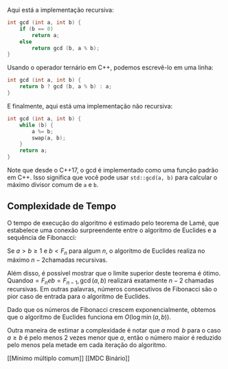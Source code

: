 
Aqui está a implementação recursiva:

```cpp
int gcd (int a, int b) {
    if (b == 0)
        return a;
    else
        return gcd (b, a % b);
}
```

Usando o operador ternário em C++, podemos escrevê-lo em uma linha:

```cpp
int gcd (int a, int b) {
    return b ? gcd (b, a % b) : a;
}
```

E finalmente, aqui está uma implementação não recursiva:

```cpp
int gcd (int a, int b) {
    while (b) {
        a %= b;
        swap(a, b);
    }
    return a;
}
```

Note que desde o C++17, o gcd é implementado como uma função padrão em C++. Isso significa que você pode usar `std::gcd(a, b)` para calcular o máximo divisor comum de `a` e `b`.

## Complexidade de Tempo

O tempo de execução do algoritmo é estimado pelo teorema de Lamé, que estabelece uma conexão surpreendente entre o algoritmo de Euclides e a sequência de Fibonacci:

Se $a > b \geq 1$ e $b < F_n$ para algum $n$, o algoritmo de Euclides realiza no máximo $n-2$chamadas recursivas.

Além disso, é possível mostrar que o limite superior deste teorema é ótimo. Quando$a = F_neb = F_{n-1},\gcd(a, b)$ realizará exatamente $n-2$ chamadas recursivas. Em outras palavras, números consecutivos de Fibonacci são o pior caso de entrada para o algoritmo de Euclides.

Dado que os números de Fibonacci crescem exponencialmente, obtemos que o algoritmo de Euclides funciona em $O(\log \min(a, b))$.

Outra maneira de estimar a complexidade é notar que $a \bmod b$ para o caso $a \geq b$ é pelo menos $2$ vezes menor que $a$, então o número maior é reduzido pelo menos pela metade em cada iteração do algoritmo.


[[Mínimo múltiplo comum]]
[[MDC Binário]]